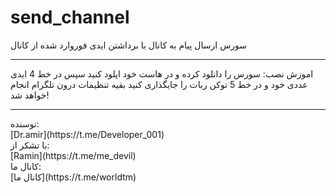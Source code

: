# send_channel
سورس ارسال پیام به کانال با برداشتن ایدی فوروارد شده از کانال
<br>
<hr>
اموزش نصب:
سورس را دانلود کرده و در هاست خود اپلود کنید
سپس در خط 4 ایدی عددی خود و در خط 5 توکن ربات را جایگذاری کنید
بقیه تنظیمات درون تلگرام انجام خواهد شد!
<hr>
نوسنده:
<br>
[Dr.amir](https://t.me/Developer_001)
<br>
با تشکر از:
<br>
[Ramin](https://t.me/me_devil)
<br>
کانال ما:
<br>
[کانال ما](https://t.me/worldtm)
